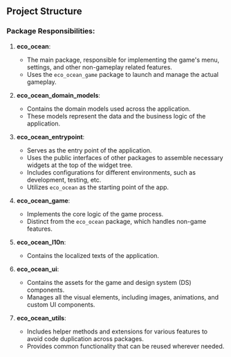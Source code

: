 ## Project Structure
### Package Responsibilities:

1. **eco_ocean**:
   - The main package, responsible for implementing the game's menu, settings, and other non-gameplay related features.
   - Uses the `eco_ocean_game` package to launch and manage the actual gameplay.

2. **eco_ocean_domain_models**:
   - Contains the domain models used across the application.
   - These models represent the data and the business logic of the application.

3. **eco_ocean_entrypoint**:
   - Serves as the entry point of the application.
   - Uses the public interfaces of other packages to assemble necessary widgets at the top of the widget tree.
   - Includes configurations for different environments, such as development, testing, etc.
   - Utilizes `eco_ocean` as the starting point of the app.

4. **eco_ocean_game**:
   - Implements the core logic of the game process.
   - Distinct from the `eco_ocean` package, which handles non-game features.

5. **eco_ocean_l10n**:
   - Contains the localized texts of the application.

6. **eco_ocean_ui**:
   - Contains the assets for the game and design system (DS) components.
   - Manages all the visual elements, including images, animations, and custom UI components.

7. **eco_ocean_utils**:
   - Includes helper methods and extensions for various features to avoid code duplication across packages.
   - Provides common functionality that can be reused wherever needed.
